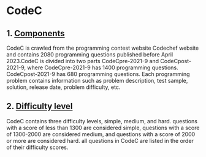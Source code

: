 # CodeC
## 1. [Components]()
CodeC is crawled from the programming contest website Codechef website and contains 2080 programming questions published before April 2023.CodeC is divided into two parts CodeCpre-2021-9 and CodeCpost-2021-9, where CodeCpre-2021-9 has 1400 programming questions. CodeCpost-2021-9 has 680 programming questions. Each programming problem contains information such as problem description, test sample, solution, release date, problem difficulty, etc.
## 2. [Difficulty level]()
CodeC contains three difficulty levels, simple, medium, and hard. questions with a score of less than 1300 are considered simple, questions with a score of 1300-2000 are considered medium, and questions with a score of 2000 or more are considered hard. all questions in CodeC are listed in the order of their difficulty scores.
